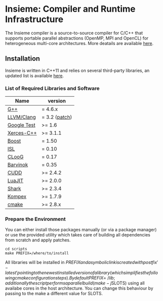 # Insieme: Compiler and Runtime Infrastructure
The Insieme compiler is a source-to-source compiler for C/C++ that supports portable parallel abstractions (OpenMP, MPI and OpenCL) for heterogeneous multi-core architectures. More deatails are available [here](http://insieme-compiler.org/mission.html).

## Installation 
Insieme is written in C++11 and relies on several third-party libraries, an updated list is available [here](http://insieme-compiler.org/license.html). 

### List of Required Libraries and Software

Name 		| version 
------------|--------|
[G++](http://gcc.gnu.org/gcc-4.6/)	                                | = 4.6.x  |
[LLVM/Clang](http://llvm.org/) 	                                    | = 3.2 ([patch](https://github.com/insieme/insieme/blob/master/scripts/patches/insieme-clang-3.2.patch)) |
[Google Test](https://code.google.com/p/googletest/)                | >= 1.6  |
[Xerces-C++](http://xerces.apache.org/xerces-c/)                    | >= 3.1.1 |
[Boost](http://www.boost.org/users/history/version_1_50_0.html)		  | = 1.50 |
[ISL](http://garage.kotnet.org/~skimo/isl/)			                    | = 0.10 |
[CLooG](http://www.cloog.org/)		                                  | = 0.17 |
[Barvinok](http://garage.kotnet.org/~skimo/barvinok/)               | = 0.35 |
[CUDD](http://vlsi.colorado.edu/~fabio/CUDD/)	  	                  | >= 2.4.2 |
[LuaJIT](http://luajit.org/)                                  		  | >= 2.0.0 |
[Shark](http://image.diku.dk/shark/sphinx_pages/build/html/index.html)	| >= 2.3.4 |
[Kompex](http://sqlitewrapper.kompex-online.com/)             	  	| >= 1.7.9 |
[cmake](http://www.cmake.org/)                                      | >= 2.8.x |

### Prepare the Environment

You can either install those packages manually (or via a package manager) or use the provided utility which takes care of building all dependencies from scratch and apply patches. 

```
cd scripts
make PREFIX=/where/to/install 
```

All libraries will be installed in $PREFIX and a symbolic link is created with postfix '-latest' pointing to the newest installed version of a library (which simplifies the following cmake configuration steps). By default PREFIX=~/lib; additionally the script performs a parallel build (make -j$SLOTS) using all availabe cores in the host architecture. You can change this behaviour by passing to the make a different value for SLOTS.









